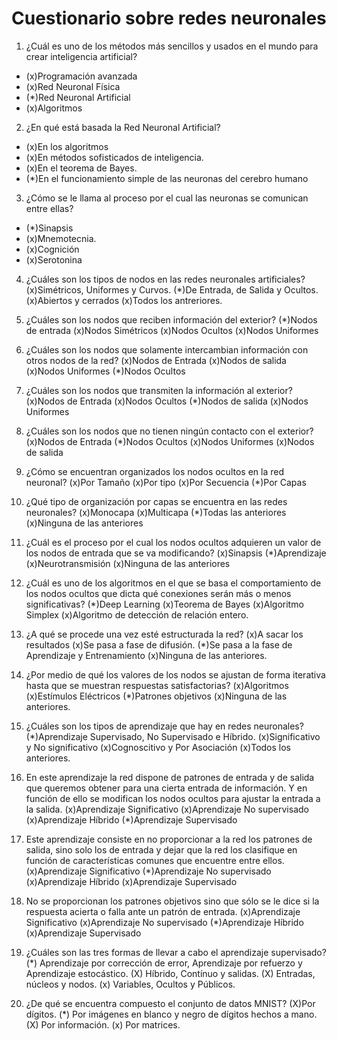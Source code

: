 # Cuestionario sobre redes neuronales

1. ¿Cuál es uno de los métodos más sencillos y usados en el mundo para crear inteligencia artificial?
* (x)Programación avanzada
* (x)Red Neuronal Física
* (*)Red Neuronal Artificial
* (x)Algoritmos

2. ¿En qué está basada la Red Neuronal Artificial?
* (x)En los algoritmos
* (x)En métodos sofisticados de inteligencia.
* (x)En el teorema de Bayes.
* (*)En el funcionamiento simple de las neuronas del cerebro humano

3. ¿Cómo se le llama al proceso por el cual las neuronas se comunican entre ellas?
* (*)Sinapsis
* (x)Mnemotecnia.
* (x)Cognición
* (x)Serotonina

4. ¿Cuáles son los tipos de nodos en las redes neuronales artificiales?
(x)Simétricos, Uniformes y Curvos.
(*)De Entrada, de Salida y Ocultos.
(x)Abiertos y cerrados
(x)Todos los antreriores.

5. ¿Cuáles son los nodos que reciben información del exterior?
(*)Nodos de entrada
(x)Nodos Simétricos
(x)Nodos Ocultos
(x)Nodos Uniformes

6. ¿Cuáles son los nodos que solamente intercambian información con otros nodos de la red?
(x)Nodos de Entrada
(x)Nodos de salida
(x)Nodos Uniformes
(*)Nodos Ocultos

7. ¿Cuáles son los nodos que transmiten la información al exterior?
(x)Nodos de Entrada
(x)Nodos Ocultos
(*)Nodos de salida
(x)Nodos Uniformes

8. ¿Cuáles son los nodos que no tienen ningún contacto con el exterior?
(x)Nodos de Entrada
(*)Nodos Ocultos
(x)Nodos Uniformes
(x)Nodos de salida

9. ¿Cómo se encuentran organizados los nodos ocultos en la red neuronal?
(x)Por Tamaño
(x)Por tipo
(x)Por Secuencia
(*)Por Capas

10. ¿Qué tipo de organización por capas se encuentra en las redes neuronales?
(x)Monocapa
(x)Multicapa
(*)Todas las anteriores
(x)Ninguna de las anteriores

11. ¿Cuál es el proceso por el cual los nodos ocultos adquieren un valor de los nodos de entrada que se va modificando?
(x)Sinapsis
(*)Aprendizaje
(x)Neurotransmisión
(x)Ninguna de las anteriores

12. ¿Cuál es uno de los algoritmos en el que se basa el comportamiento de los nodos ocultos que dicta qué conexiones serán más o menos significativas?
(*)Deep Learning
(x)Teorema de Bayes
(x)Algoritmo Simplex
(x)Algoritmo de detección de relación entero.

13. ¿A qué se procede una vez esté estructurada la red?
(x)A sacar los resultados
(x)Se pasa a fase de difusión.
(*)Se pasa a la fase de Aprendizaje y Entrenamiento
(x)Ninguna de las anteriores.

14. ¿Por medio de qué los valores de los nodos se ajustan de forma iterativa hasta que se muestran respuestas satisfactorias?
(x)Algoritmos
(x)Estímulos Eléctricos
(*)Patrones objetivos
(x)Ninguna de las anteriores.

15. ¿Cuáles son los tipos de aprendizaje que hay en redes neuronales?
(*)Aprendizaje Supervisado, No Supervisado e Híbrido.
(x)Significativo y No significativo
(x)Cognoscitivo y Por Asociación
(x)Todos los anteriores.

16. En este aprendizaje la red dispone de patrones de entrada y de salida que queremos obtener para una cierta entrada de información. Y en función de ello se modifican los nodos ocultos para ajustar la entrada a la salida.
(x)Aprendizaje Significativo 
(x)Aprendizaje No supervisado
(x)Aprendizaje Híbrido
(*)Aprendizaje Supervisado

17. Este aprendizaje consiste en no proporcionar a la red los patrones de salida, sino solo los de entrada y dejar que la red los clasifique en función de características comunes que encuentre entre ellos. 
(x)Aprendizaje Significativo 
(*)Aprendizaje No supervisado
(x)Aprendizaje Híbrido
(x)Aprendizaje Supervisado

18. No se proporcionan los patrones objetivos sino que sólo se le dice si la respuesta acierta o falla ante un patrón de entrada.
(x)Aprendizaje Significativo 
(x)Aprendizaje No supervisado
(*)Aprendizaje Híbrido
(x)Aprendizaje Supervisado

19. ¿Cuáles son las tres formas de llevar a cabo el aprendizaje supervisado?
 (*) Aprendizaje por corrección de error, Aprendizaje por refuerzo y  Aprendizaje estocástico.
(X) Híbrido, Contínuo y salidas.
(X) Entradas, núcleos y nodos.
(x) Variables, Ocultos y Públicos.

20. ¿De qué se encuentra compuesto el conjunto de datos MNIST?
 (X)Por dígitos.
(*) Por imágenes en blanco y negro de dígitos hechos a mano.
(X) Por información.
(x) Por matrices.


